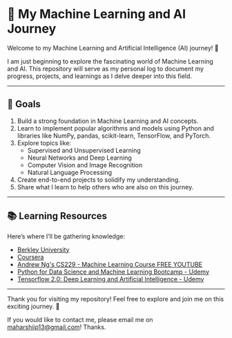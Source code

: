 # 🚀 My Machine Learning and AI Journey

Welcome to my Machine Learning and Artificial Intelligence (AI) journey! 🌟 

I am just beginning to explore the fascinating world of Machine Learning and AI. This repository will serve as my personal log to document my progress, projects, and learnings as I delve deeper into this field.

---

## 🎯 Goals

1. Build a strong foundation in Machine Learning and AI concepts.
2. Learn to implement popular algorithms and models using Python and libraries like NumPy, pandas, scikit-learn, TensorFlow, and PyTorch.
3. Explore topics like:
   - Supervised and Unsupervised Learning
   - Neural Networks and Deep Learning
   - Computer Vision and Image Recognition
   - Natural Language Processing
4. Create end-to-end projects to solidify my understanding.
5. Share what I learn to help others who are also on this journey.

---

## 📚 Learning Resources

Here’s where I’ll be gathering knowledge:
- [Berkley University](https://rdi.berkeley.edu/understanding_llms/s24)
- [Coursera](https://www.coursera.org/specializations/machine-learning-introduction)
- [Andrew Ng's CS229 - Machine Learning Course FREE YOUTUBE](https://youtu.be/jGwO_UgTS7I?si=aGLR6FVyD_s_84M5)
- [Python for Data Science and Machine Learning Bootcamp - Udemy](https://www.udemy.com/share/101WaU3@8zMr4b8us_wjZrxw5w247eb2dzVIjnUNgIyYjFvauPoNL6BxNUDu4sHMIDIjNh5aVA==/)
- [Tensorflow 2.0: Deep Learning and Artificial Intelligence - Udemy](https://www.udemy.com/course/deep-learning-tensorflow-2/?couponCode=24T2MT111524)

---

Thank you for visiting my repository! Feel free to explore and join me on this exciting journey. 🚀

If you would like to contact me, please email me on maharshiip13@gmail.com! Thanks.
